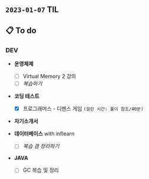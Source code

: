 ## `2023-01-07` TIL

## 📋 To do

### DEV

+ **운영체제**
  + [ ] Virtual Memory 2 강의
  + [ ] _복습하기_

+ **코딩 테스트**
  + [x] 프로그래머스 - 디펜스 게임 `(걸린 시간: 풀이 참조/40분)`

+ **자기소개서**

+ **데이터베이스** with inflearn
  + [ ] _복습 겸 정리하기_

+ **JAVA**
  + [ ] GC 복습 및 정리